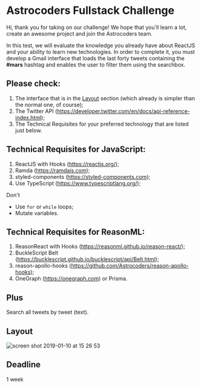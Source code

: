 # Astrocoders Fullstack Challenge

Hi, thank you for taking on our challenge! We hope that you'll learn a lot, create an awesome project and join the Astrocoders team.

In this test, we will evaluate the knowledge you already have about ReactJS and your ability to learn new technologies. In order to complete it, you must develop a Gmail interface that loads the last forty tweets containing the **#mars** hashtag and enables the user to filter them using the searchbox.

## Please check:

1. The interface that is in the [Layout](#layout) section (which already is simpler than the normal one, of course);
2. The Twitter API (https://developer.twitter.com/en/docs/api-reference-index.html);
3. The Technical Requisites for your preferred technology that are listed just below.

## Technical Requisites for JavaScript:

1. ReactJS with Hooks (https://reactjs.org/);
2. Ramda (https://ramdajs.com);
3. styled-components (https://styled-components.com);
4. Use TypeScript (https://www.typescriptlang.org/);

Don't
- Use `for` or `while` loops;
- Mutate variables.

## Technical Requisites for ReasonML:

1. ReasonReact with Hooks (https://reasonml.github.io/reason-react/);
2. BuckleScript Belt (https://bucklescript.github.io/bucklescript/api/Belt.html);
3. reason-apollo-hooks (https://github.com/Astrocoders/reason-apollo-hooks);
4. OneGraph (https://onegraph.com) or Prisma.

## Plus

Search all tweets by tweet (text).

## Layout

![screen shot 2019-01-10 at 15 26 53](https://user-images.githubusercontent.com/4806269/50987231-2f502980-14f0-11e9-9f3b-c52ef553a3d2.png)

## Deadline

1 week



